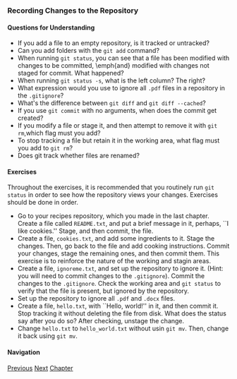 ### Recording Changes to the Repository

#### Questions for Understanding
- If you add a file to an empty repository, is it tracked or
    untracked?
- Can you add folders with the `git add` command?
- When running `git status`, you can see that a file has been
    modified with changes to be committed, \emph{and} modified with
    changes not staged for commit. What happened?
- When running `git status -s`, what is the left column? The
    right?
- What expression would you use to ignore all `.pdf` files in a
    repository in the `.gitignore`?
- What's the difference between `git diff` and `git diff --cached`?
- If you use `git commit` with no arguments, when does the
    commit get created?
- If you modify a file or stage it, and then attempt to remove it
    with `git rm`,which flag must you add?
- To stop tracking a file but retain it in the working area, what
    flag must you add to `git rm`?
- Does git track whether files are renamed?

#### Exercises
 Throughout the exercises, it is recommended that you routinely run
`git status` in order to see how the repository views your changes.
Exercises should be done in order.
- Go to your recipes repository, which you made in the last chapter.
  Create a file called `README.txt`, and put a brief message in
  it, perhaps, ``I like cookies.'' Stage, and then commit, the file.
- Create a file, `cookies.txt`, and add some ingredients to it.
  Stage the changes.
  Then, go back to the file and add cooking instructions.
  Commit your changes, stage the remaining ones, and then commit them.
  This exercise is to reinforce the nature of the working and stagin
  areas.
- Create a file, `ignoreme.txt`, and set up the repository to
  ignore it.
  (Hint: you will need to commit changes to the `.gitignore`).
  Commit the changes to the `.gitignore`.
  Check the working area and `git status` to verify that the file
  is present, but ignored by the repository.
- Set up the repository to ignore all `.pdf` and `.docx`
  files.
- Create a file, `hello.txt`, with ``Hello, world!'' in it,
  and then commit it. Stop tracking it without deleting the file from
  disk.
  What does the status say after you do so?
  After checking, unstage the change.
- Change `hello.txt` to `hello_world.txt` without usin
  `git mv`.
  Then, change it back using `git mv`.

#### Navigation
[Previous][c2_1]
[Next][c2_3]
[Chapter][c2]

[c2_1]: <chapter_2_1.md>
[c2_3]: <chapter_2_3.md>
[c2]: <chapter_2.md>
